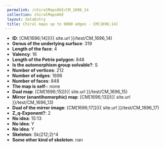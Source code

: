 ```yaml
--- 
 permalink: /chiralMaps6kE/CM_1696_14 
 collection: chiralMaps6kE
 layout: dataEntry
 title: Chiral maps up to 6000 edges - CM[1696;14]
---
```


- **ID**: [CM[1696;14]]({{ site.url }}/test/CM_1696_14)
- **Genus of the underlying surface**: 319
- **Length of the face**: 4
- **Valency**: 16
- **Length of the Petrie polygon**: 848
- **Is the automorphism group solvable?**: S
- **Number of vertices**: 212
- **Number of edges**: 1696
- **Number of faces**: 848
- **The map is self-**: none
- **Dual map**: [CM[1696;15]]({{ site.url }}/test/CM_1696_15)
- **Mirror (enantihomorphic) map**: [CM[1696;13]]({{ site.url }}/test/CM_1696_13)
- **Dual of the mirror image**: [CM[1696;17]]({{ site.url }}/test/CM_1696_17)
- **Z_q-Exponent?**: 2
- **No idea**:  15:13
- **No idea**: Y
- **No idea**: Y
- **Skeleton**: Sk(212;2)^4
- **Some other kind of skeleton**: nan
